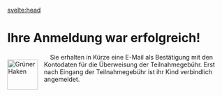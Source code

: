 <svelte:head>

<title>Anmeldung erfolgreich – Zeltlager – FT München Gern e.V.</title>
</svelte:head>

<div class="content">

# Ihre Anmeldung war erfolgreich!

<img src="/img/checkmark.png" alt="Grüner Haken" class="checkmark">

<span class="text">
Sie erhalten in Kürze eine E-Mail als Bestätigung mit den Kontodaten für die Überweisung der Teilnahmegebühr.
Erst nach Eingang der Teilnahmegebühr ist ihr Kind verbindlich angemeldet.
</span>

</div>

<style>
  .checkmark {
    height: 5em;
    margin: 1em;
    margin-left: 0;
    float: left;
  }

  .text {
    margin: 1em;
  }
</style>

